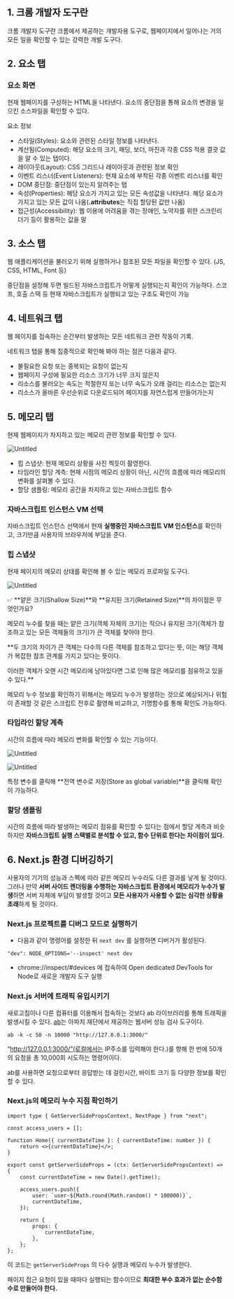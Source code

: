 ## 1. 크롬 개발자 도구란

크롬 개발자 도구란 크롬에서 제공하는 개발자용 도구로, 웹페이지에서 일어나는 거의 모든 일을 확인할 수 있는 강력한 개발 도구다.

## 2. 요소 탭

### 요소 화면

현재 웹페이지를 구성하는 HTML을 나타낸다. 요소의 중단점을 통해 요소의 변경을 일으킨 소스파일을 확인할 수 있다.

요소 정보

-   스타일(Styles): 요소와 관련된 스타일 정보를 나타낸다.
-   계산됨(Computed): 해당 요소의 크기, 패딩, 보더, 마진과 각종 CSS 적용 결괏 값을 알 수 있는 탭이다.
-   레이아웃(Layout): CSS 그리드나 레이아웃과 관련된 정보 확인
-   이벤트 리스너(Event Listeners): 현재 요소에 부착된 각종 이벤트 리스너를 확인
-   DOM 중단점: 중단점이 있는지 알려주는 탭
-   속성(Properties): 해당 요소가 가지고 있는 모든 속성값을 나타낸다. 해당 요소가 가지고 있는 모든 값이 나옴(**.attributes**는 직접 할당된 값만 나옴)
-   접근성(Accessibility): 웹 이용에 어려움을 겪는 장애인, 노약자를 위한 스크린리더기 등이 활용하는 값을 말

## 3. 소스 탭

웹 애플리케이션을 불러오기 위해 실행하거나 참조된 모든 파일을 확인할 수 있다. (JS, CSS, HTML, Font 등)

중단점을 설정해 두면 빌드된 자바스크립트가 어떻게 실행되는지 확인이 가능하다. 스코프, 호출 스택 등 현재 자바스크립트가 실행되고 있는 구조도 확인이 가능

## 4. 네트워크 탭

웹 페이지를 접속하는 순간부터 발생하는 모든 네트워크 관련 작동이 기록.

네트워크 탭을 통해 집중적으로 확인해 봐야 하는 점은 다음과 같다.

-   불필요한 요청 또는 중복되는 요청이 없는지
-   웹페이지 구성에 필요한 리소스 크기가 너무 크지 않은지
-   리소스를 불러오는 속도는 적절한지 또는 너무 속도가 오래 걸리는 리소스는 없는지
-   리소스가 올바른 우선순위로 다운로드되어 페이지를 자연스럽게 만들어가는지

## 5. 메모리 탭

현재 웹페이지가 차지하고 있는 메모리 관련 정보를 확인할 수 있다.

![Untitled](https://prod-files-secure.s3.us-west-2.amazonaws.com/253d1ac1-0c8d-4179-8d90-21ade38e0aea/6abd7909-3800-464f-9a56-e5ca35111ad1/Untitled.png)

-   힙 스냅샷: 현재 메모리 상황을 사진 찍듯이 촬영한다.
-   타임라인 할당 계측: 현재 시점의 메모리 상황이 아닌, 시간의 흐름에 따라 메모리의 변화를 살펴볼 수 있다.
-   할당 샘플링: 메모리 공간을 차지하고 있는 자바스크립트 함수

### 자바스크립트 인스턴스 VM 선택

자바스크립트 인스턴스 선택에서 현재 **실행중인 자바스크립트 VM 인스턴스**를 확인하고, 크기만큼 사용자의 브라우저에 부담을 준다.

### 힙 스냅샷

현재 페이지의 메모리 상태를 확인해 볼 수 있는 메모리 프로파일 도구다.

![Untitled](https://prod-files-secure.s3.us-west-2.amazonaws.com/253d1ac1-0c8d-4179-8d90-21ade38e0aea/0533263c-636a-4e3f-a41a-ee8069725f4b/Untitled.png)

<aside>
✅ **얕은 크기(Shallow Size)**와 **유지된 크기(Retained Size)**의 차이점은 무엇인가요?

메모리 누수를 찾을 때는 얕은 크기(객체 자체의 크기)는 작으나 유지된 크기(객체가 참조하고 있는 모든 객체들의 크기)가 큰 객체를 찾아야 한다.

\*\*두 크기의 차이가 큰 객체는 다수의 다른 객체를 참조하고 있다는 뜻, 이는 해당 객체가 복잡한 참조 관계를 가지고 있다는 뜻이다.

이러한 객체가 오랜 시간 메모리에 남아있다면 그로 인해 많은 메모리를 점유하고 있을 수 있다.\*\*

</aside>

메모리 누수 정보를 확인하기 위해서는 메모리 누수가 발생하는 것으로 예상되거나 위험이 존재할 것 같은 스크립트 전후로 촬영해 비교하고, 기명함수를 통해 확인도 가능하다.

### 타입라인 할당 계측

시간의 흐름에 따라 메모리 변화를 확인할 수 있는 기능이다.

![Untitled](https://prod-files-secure.s3.us-west-2.amazonaws.com/253d1ac1-0c8d-4179-8d90-21ade38e0aea/f24af1a7-8308-45b9-be2a-b346d410d67b/Untitled.png)

![Untitled](https://prod-files-secure.s3.us-west-2.amazonaws.com/253d1ac1-0c8d-4179-8d90-21ade38e0aea/b9b06acc-49cd-42f2-876e-4101eb23a857/Untitled.png)

특정 변수를 클릭해 **전역 변수로 저장(Store as global variable)**을 클릭해 확인이 가능하다.

### 할당 샘플링

시간의 흐름에 따라 발생하는 메모리 점유를 확인할 수 있다는 점에서 할당 계측과 비슷하지만 **자바스크립트 실행 스택별로 분석할 수 있고, 함수 단위로 한다는 차이점이 있다.**

## 6. Next.js 환경 디버깅하기

사용자의 기기의 성능과 스펙에 따라 같은 메모리 누수라도 다른 결과를 낳게 될 것이다. 그러나 만약 **서버 사이드 렌더링을 수행하는 자바스크립트 환경에서 메모리가 누수가 발생**하면 서버 자체에 부담이 발생할 것이고 **모든 사용자가 사용할 수 없는 심각한 상황을 초래**하게 될 것이다.

### Next.js 프로젝트를 디버그 모드로 실행하기

-   다음과 같이 명령어를 설정한 뒤 `next dev` 를 실행하면 디버거가 활성된다.

```tsx
"dev": NODE_OPTIONS='--inspect' next dev
```

-   chrome://inspect/#devices 에 접속하여 Open dedicated DevTools for Node로 새로운 개발자 도구 실행

### Next.js 서버에 트래픽 유입시키기

새로고침이나 다른 컴퓨터를 이용해서 접속하는 것보다 ab 라이브러리를 통해 트래픽을 발생시킬 수 있다. [ab](https://httpd.apache.org/docs/current/ko/programs/ab.html)는 아파치 재단에서 제공하는 웹서버 성능 검사 도구이다.

```tsx
ab -k -c 50 -n 10000 "http://127.0.0.1:3000/"
```

“http://127.0.0.1:3000/”(로컬에서는 IP주소를 입력해야 한다.)를 향해 한 번에 50개의 요청을 총 10,000회 시도하는 명령어이다.

ab를 사용하면 요청으로부터 응답받는 데 걸린시간, 바이트 크기 등 다양한 정보를 확인할 수 있다.

### Next.js의 메모리 누수 지점 확인하기

```tsx
import type { GetServerSidePropsContext, NextPage } from "next";

const access_users = [];

function Home({ currentDateTime }: { currentDateTime: number }) {
    return <>{currentDateTime}</>;
}

export const getServerSideProps = (ctx: GetServerSidePropsContext) => {
    const currentDateTime = new Date().getTime();

    access_users.push({
        user: `user-${Math.round(Math.random() * 100000)}`,
        currentDateTime,
    });

    return {
        props: {
            currentDateTime,
        },
    };
};
```

이 코드는 `getServerSideProps` 의 다수 실행과 메모리 누수가 발생한다.

페이지 접근 요청이 있을 때마다 실행되는 함수이므로 **최대한 부수 효과가 없는 순수함수로 만들어야 한다.**
